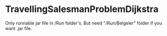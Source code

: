 # TravellingSalesmanProblemDijkstra
Only runnable jar file in  /Run folder's. But need "/Run/Belgeler" folder if you want .jar file. 
